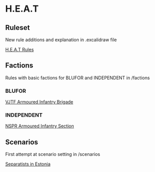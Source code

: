 # H.E.A.T

## Ruleset

New rule additions and explanation in .excalidraw file

[H.E.A.T Rules](https://github.com/christsven/H.E.A.T/blob/main/H.E.A.T.excalidraw)

## Factions

Rules with basic factions for BLUFOR and INDEPENDENT in /factions

### BLUFOR

[VJTF Armoured Infantry Brigade](https://github.com/christsven/H.E.A.T/blob/main/factions/BLUFOR%20ruleset.md)

### INDEPENDENT

[NSPR Armoured Infantry Section](https://github.com/christsven/H.E.A.T/blob/main/factions/INDEPENDENT%20ruleset.md)

## Scenarios

First attempt at scenario setting in /scenarios

[Separatists in Estonia](https://github.com/christsven/H.E.A.T/blob/main/scenarios/SCENARIO%20Narva.md)
